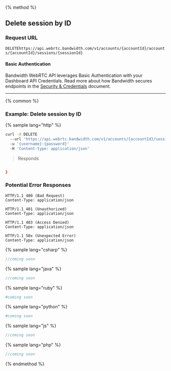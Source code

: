 {% method %}

## Delete session by ID


### Request URL
<code class="delete">DELETE</code>`https://api.webrtc.bandwidth.com/v1/accounts/{accountId}/accounts/{accountId}/sessions/{sessionId}`

#### Basic Authentication

Bandwidth WebRTC API leverages Basic Authentication with your Dashboard API Credentials. Read more about how Bandwidth secures endpoints in the [Security & Credentials](../../../guides/accountCredentials.md) document.

---




{% common %}

### Example: Delete session by ID

{% sample lang="http" %}
```bash
curl -X DELETE 
  --url 'https://api.webrtc.bandwidth.com/v1/accounts/{accountId}/sessions/{sessionId}' 
  -u '{username}:{password}' 
  -H 'Content-type: application/json' 
```

> Responds

```json

}
```

### Potential Error Responses

```http
HTTP/1.1 400 (Bad Request)
Content-Type: application/json
```

```http
HTTP/1.1 401 (Unauthorized)
Content-Type: application/json
```

```http
HTTP/1.1 403 (Access Denied)
Content-Type: application/json
```

```http
HTTP/1.1 50x (Unexpected Error)
Content-Type: application/json
```

{% sample lang="csharp" %}

```csharp
//coming soon
```

{% sample lang="java" %}

```java
//coming soon
```

{% sample lang="ruby" %}

```ruby
#coming soon
```

{% sample lang="python" %}

```python
#coming soon
```

{% sample lang="js" %}

```js
//coming soon
```

{% sample lang="php" %}

```php
//coming soon
```

{% endmethod %}
